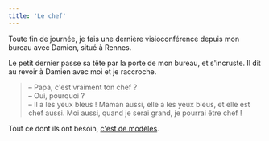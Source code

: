 ```yaml
---
title: 'Le chef'
---
```


Toute fin de journée, je fais une dernière visioconférence depuis mon bureau
avec Damien, situé à Rennes.

<!-- more -->

Le petit dernier passe sa tête par la porte de mon bureau, et s'incruste. Il dit
au revoir à Damien avec moi et je raccroche.

> – Papa, c'est vraiment ton chef ?  
> – Oui, pourquoi ?  
> – Il a les yeux bleus ! Maman aussi, elle a les yeux bleus, et elle est chef
> aussi. Moi aussi, quand je serai grand, je pourrai être chef !

Tout ce dont ils ont besoin,
[c'est de modèles](http://www.lunarbaboon.com/comics/doctor-1.html '"Doctor!" par LunarBaboon').
